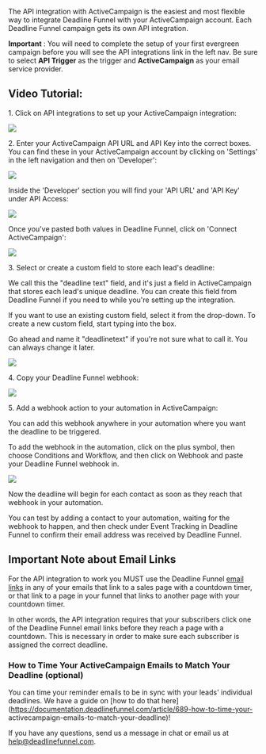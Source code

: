 The API integration with ActiveCampaign is the easiest and most flexible way
to integrate Deadline Funnel with your ActiveCampaign account. Each Deadline
Funnel campaign gets its own API integration.

**Important** :  You will need to complete the setup of your first evergreen
campaign before you will see the API integrations link in the left nav. Be
sure to select **API Trigger**  as the trigger and **ActiveCampaign** as your
email service provider.

## Video Tutorial:

1\. Click on API integrations to set up your ActiveCampaign integration: 

![](https://s3.amazonaws.com/helpscout.net/docs/assets/53974d6ce4b0c76107b109d1/images/5b4679c72c7d3a099f2e7344/file-7MF13PLmCB.png)

2\. Enter your ActiveCampaign API URL and API Key into the correct boxes. You can find these in your ActiveCampaign account by clicking on 'Settings' in the left navigation and then on 'Developer': 

![](https://s3.amazonaws.com/helpscout.net/docs/assets/53974d6ce4b0c76107b109d1/images/5b08689d0428635ba8b2c1cc/file-d4RVMrXpDA.png)

Inside the 'Developer' section you will find your 'API URL' and 'API Key'
under API Access:

![](https://s3.amazonaws.com/helpscout.net/docs/assets/53974d6ce4b0c76107b109d1/images/5b086a5b2c7d3a2f9011eef1/file-0nguWnDwy6.png)

Once you've pasted both values in Deadline Funnel, click on 'Connect
ActiveCampaign':

![](https://s3.amazonaws.com/helpscout.net/docs/assets/53974d6ce4b0c76107b109d1/images/5b467e9a2c7d3a099f2e736b/file-3vSn3MpYg0.png)

3\. Select or create a custom field to store each lead's deadline: 

We call this the "deadline text" field, and it's just a field in
ActiveCampaign that stores each lead's unique deadline. You can create this
field from Deadline Funnel if you need to while you're setting up the
integration.

If you want to use an existing custom field, select it from the drop-down. To
create a new custom field, start typing into the box.

Go ahead and name it "deadlinetext" if you're not sure what to call it. You
can always change it later.

![](https://s3.amazonaws.com/helpscout.net/docs/assets/53974d6ce4b0c76107b109d1/images/5b467fc42c7d3a099f2e7370/file-lbqLR783BL.png)

4\. Copy your Deadline Funnel webhook: 

![](https://s3.amazonaws.com/helpscout.net/docs/assets/53974d6ce4b0c76107b109d1/images/5b4680590428630abc0bf8f8/file-GKWus6PvLV.png)

5\. Add a webhook action to your automation in ActiveCampaign: 

You can add this webhook anywhere in your automation where you want the
deadline to be triggered.

To add the webhook in the automation, click on the plus symbol, then choose
Conditions and Workflow, and then click on Webhook and paste your Deadline
Funnel webhook in.

![](https://s3.amazonaws.com/helpscout.net/docs/assets/53974d6ce4b0c76107b109d1/images/595a76230428637ff8d4430d/file-fYyR57Iyug.gif)

Now the deadline will begin for each contact as soon as they reach that
webhook in your automation.

You can test by adding a contact to your automation, waiting for the webhook
to happen, and then check under Event Tracking in Deadline Funnel to confirm
their email address was received by Deadline Funnel.

## Important Note about Email Links

For the API integration to work you MUST use the Deadline Funnel  [email
links](http://documentation.deadlinefunnel.com/article/16-expiring-links) in
any of your emails that link to a sales page with a countdown timer, or that
link to a page in your funnel that links to another page with your countdown
timer.

In other words, the API integration requires that your subscribers click one
of the Deadline Funnel email links before they reach a page with a countdown.
This is necessary in order to make sure each subscriber is assigned the
correct deadline.  

### How to Time Your ActiveCampaign Emails to Match Your Deadline (optional)

You can time your reminder emails to be in sync with your leads' individual
deadlines. We have a guide on [how to do that
here](https://documentation.deadlinefunnel.com/article/689-how-to-time-your-
activecampaign-emails-to-match-your-deadline)!

If you have any questions, send us a message in chat or email us at
[help@deadlinefunnel.com](mailto:mailto:help@deadlinefunnel.com).

